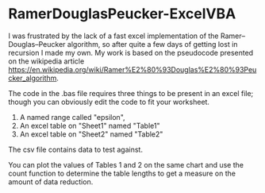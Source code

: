 # RamerDouglasPeucker-ExcelVBA
I was frustrated by the lack of a fast excel implementation of the Ramer–Douglas–Peucker algorithm, so after quite a few days of getting lost in recursion I made my own. My work is based on the pseudocode presented on the wikipedia article https://en.wikipedia.org/wiki/Ramer%E2%80%93Douglas%E2%80%93Peucker_algorithm.

The code in the .bas file requires three things to be present in an excel file; though you can obviously edit the code to fit your worksheet. 
1. A named range called "epsilon",
2. An excel table on "Sheet1" named "Table1"
3. An excel table on "Sheet2" named "Table2"

The csv file contains data to test against.

You can plot the values of Tables 1 and 2 on the same chart and use the count function to determine the table lengths to get a measure on the amount of data reduction.
